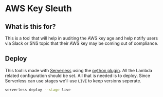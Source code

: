 # AWS Key Sleuth



## What is this for?

This is a tool that will help in auditing the AWS key age and help notify users via Slack or SNS topic that their AWS key may be coming out of compliance.

## Deploy

This tool is made with [Serverless](https://serverless.com/) using the [python plugin](https://serverless.com/plugins/serverless-python-requirements/). All the Lambda related configuration should be set. All that is needed is to deploy. Since Serverless can use stages we'll use `LIVE` to keep versions seperate.

```bash
serverless deploy --stage live
```







